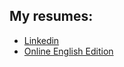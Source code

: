 ## My resumes:

- [Linkedin](https://www.linkedin.com/in/lileitech/)
- [Online English Edition](en_US)
